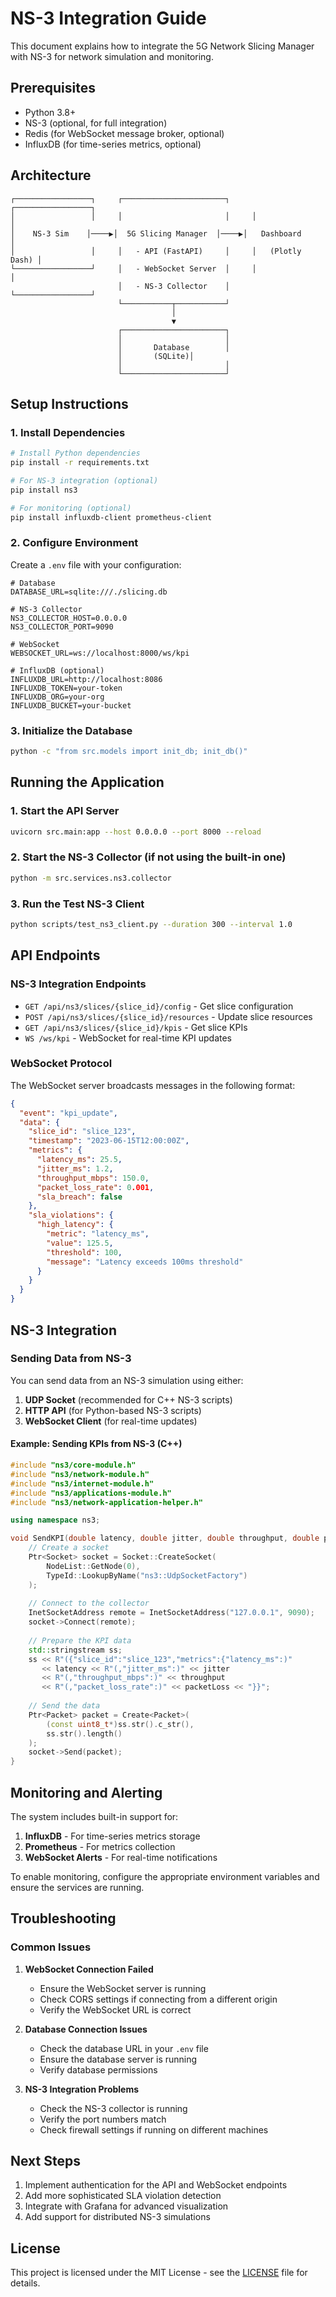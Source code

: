 # NS-3 Integration Guide

This document explains how to integrate the 5G Network Slicing Manager with NS-3 for network simulation and monitoring.

## Prerequisites

- Python 3.8+
- NS-3 (optional, for full integration)
- Redis (for WebSocket message broker, optional)
- InfluxDB (for time-series metrics, optional)

## Architecture

```
┌─────────────────┐     ┌───────────────────────┐     ┌─────────────────┐
│                 │     │                       │     │                 │
│    NS-3 Sim    │────▶│  5G Slicing Manager  │────▶│   Dashboard     │
│                 │     │   - API (FastAPI)     │     │   (Plotly Dash) │
└─────────────────┘     │   - WebSocket Server  │     │                 │
                        │   - NS-3 Collector    │     └─────────────────┘
                        └───────────┬───────────┘
                                    │
                                    ▼
                        ┌───────────────────────┐
                        │                       │
                        │       Database        │
                        │       (SQLite)│
                        │                       │
                        └───────────────────────┘
```

## Setup Instructions

### 1. Install Dependencies

```bash
# Install Python dependencies
pip install -r requirements.txt

# For NS-3 integration (optional)
pip install ns3

# For monitoring (optional)
pip install influxdb-client prometheus-client
```

### 2. Configure Environment

Create a `.env` file with your configuration:

```env
# Database
DATABASE_URL=sqlite:///./slicing.db

# NS-3 Collector
NS3_COLLECTOR_HOST=0.0.0.0
NS3_COLLECTOR_PORT=9090

# WebSocket
WEBSOCKET_URL=ws://localhost:8000/ws/kpi

# InfluxDB (optional)
INFLUXDB_URL=http://localhost:8086
INFLUXDB_TOKEN=your-token
INFLUXDB_ORG=your-org
INFLUXDB_BUCKET=your-bucket
```

### 3. Initialize the Database

```bash
python -c "from src.models import init_db; init_db()"
```

## Running the Application

### 1. Start the API Server

```bash
uvicorn src.main:app --host 0.0.0.0 --port 8000 --reload
```

### 2. Start the NS-3 Collector (if not using the built-in one)

```bash
python -m src.services.ns3.collector
```

### 3. Run the Test NS-3 Client

```bash
python scripts/test_ns3_client.py --duration 300 --interval 1.0
```

## API Endpoints

### NS-3 Integration Endpoints

- `GET /api/ns3/slices/{slice_id}/config` - Get slice configuration
- `POST /api/ns3/slices/{slice_id}/resources` - Update slice resources
- `GET /api/ns3/slices/{slice_id}/kpis` - Get slice KPIs
- `WS /ws/kpi` - WebSocket for real-time KPI updates

### WebSocket Protocol

The WebSocket server broadcasts messages in the following format:

```json
{
  "event": "kpi_update",
  "data": {
    "slice_id": "slice_123",
    "timestamp": "2023-06-15T12:00:00Z",
    "metrics": {
      "latency_ms": 25.5,
      "jitter_ms": 1.2,
      "throughput_mbps": 150.0,
      "packet_loss_rate": 0.001,
      "sla_breach": false
    },
    "sla_violations": {
      "high_latency": {
        "metric": "latency_ms",
        "value": 125.5,
        "threshold": 100,
        "message": "Latency exceeds 100ms threshold"
      }
    }
  }
}
```

## NS-3 Integration

### Sending Data from NS-3

You can send data from an NS-3 simulation using either:

1. **UDP Socket** (recommended for C++ NS-3 scripts)
2. **HTTP API** (for Python-based NS-3 scripts)
3. **WebSocket Client** (for real-time updates)

#### Example: Sending KPIs from NS-3 (C++)

```cpp
#include "ns3/core-module.h"
#include "ns3/network-module.h"
#include "ns3/internet-module.h"
#include "ns3/applications-module.h"
#include "ns3/network-application-helper.h"

using namespace ns3;

void SendKPI(double latency, double jitter, double throughput, double packetLoss) {
    // Create a socket
    Ptr<Socket> socket = Socket::CreateSocket(
        NodeList::GetNode(0),
        TypeId::LookupByName("ns3::UdpSocketFactory")
    );
    
    // Connect to the collector
    InetSocketAddress remote = InetSocketAddress("127.0.0.1", 9090);
    socket->Connect(remote);
    
    // Prepare the KPI data
    std::stringstream ss;
    ss << R"({"slice_id":"slice_123","metrics":{"latency_ms":)" 
       << latency << R"(,"jitter_ms":)" << jitter 
       << R"(,"throughput_mbps":)" << throughput 
       << R"(,"packet_loss_rate":)" << packetLoss << "}}";
    
    // Send the data
    Ptr<Packet> packet = Create<Packet>(
        (const uint8_t*)ss.str().c_str(),
        ss.str().length()
    );
    socket->Send(packet);
}
```

## Monitoring and Alerting

The system includes built-in support for:

1. **InfluxDB** - For time-series metrics storage
2. **Prometheus** - For metrics collection
3. **WebSocket Alerts** - For real-time notifications

To enable monitoring, configure the appropriate environment variables and ensure the services are running.

## Troubleshooting

### Common Issues

1. **WebSocket Connection Failed**
   - Ensure the WebSocket server is running
   - Check CORS settings if connecting from a different origin
   - Verify the WebSocket URL is correct

2. **Database Connection Issues**
   - Check the database URL in your `.env` file
   - Ensure the database server is running
   - Verify database permissions

3. **NS-3 Integration Problems**
   - Check the NS-3 collector is running
   - Verify the port numbers match
   - Check firewall settings if running on different machines

## Next Steps

1. Implement authentication for the API and WebSocket endpoints
2. Add more sophisticated SLA violation detection
3. Integrate with Grafana for advanced visualization
4. Add support for distributed NS-3 simulations

## License

This project is licensed under the MIT License - see the [LICENSE](LICENSE) file for details.

